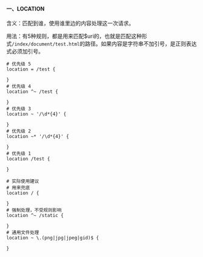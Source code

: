 #### 一、LOCATION

含义：匹配到谁，使用谁里边的内容处理这一次请求。

用法：有5种规则，都是用来匹配$uri的，也就是匹配这种形式`/index/document/test.html`的路径。如果内容是字符串不加引号，是正则表达式必须加引号。

```nginx
# 优先级 5 
location = /test {
    
}
# 优先级 4
location ^~ /test {
    
}
# 优先级 3
location ~ '/\d*{4}' {
    
}
# 优先级 2
location ~* '/\d*{4}' {
    
}
# 优先级 1
location /test {
    
}
```

```nginx
# 实际使用建议
# 用来兜底
location / {
    
}
# 强制处理，不受规则影响
location ^~ /static {
    
}
# 通用文件处理
location ~ \.(png|jpg|jpeg|gid)$ {
    
}
```



